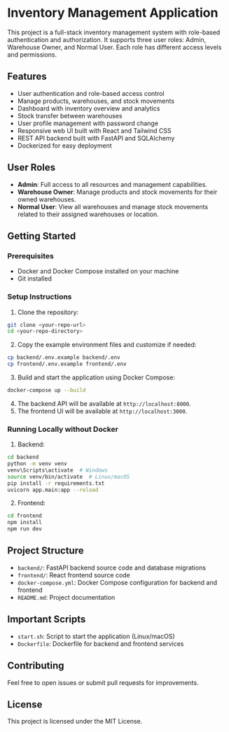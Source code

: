 # Inventory Management Application

This project is a full-stack inventory management system with role-based authentication and authorization. It supports three user roles: Admin, Warehouse Owner, and Normal User. Each role has different access levels and permissions.

## Features

- User authentication and role-based access control
- Manage products, warehouses, and stock movements
- Dashboard with inventory overview and analytics
- Stock transfer between warehouses
- User profile management with password change
- Responsive web UI built with React and Tailwind CSS
- REST API backend built with FastAPI and SQLAlchemy
- Dockerized for easy deployment

## User Roles

- **Admin**: Full access to all resources and management capabilities.
- **Warehouse Owner**: Manage products and stock movements for their owned warehouses.
- **Normal User**: View all warehouses and manage stock movements related to their assigned warehouses or location.

## Getting Started

### Prerequisites

- Docker and Docker Compose installed on your machine
- Git installed

### Setup Instructions

1. Clone the repository:

```bash
git clone <your-repo-url>
cd <your-repo-directory>
```

2. Copy the example environment files and customize if needed:

```bash
cp backend/.env.example backend/.env
cp frontend/.env.example frontend/.env
```

3. Build and start the application using Docker Compose:

```bash
docker-compose up --build
```

4. The backend API will be available at `http://localhost:8000`.
5. The frontend UI will be available at `http://localhost:3000`.

### Running Locally without Docker

1. Backend:

```bash
cd backend
python -m venv venv
venv\Scripts\activate  # Windows
source venv/bin/activate  # Linux/macOS
pip install -r requirements.txt
uvicorn app.main:app --reload
```

2. Frontend:

```bash
cd frontend
npm install
npm run dev
```

## Project Structure

- `backend/`: FastAPI backend source code and database migrations
- `frontend/`: React frontend source code
- `docker-compose.yml`: Docker Compose configuration for backend and frontend
- `README.md`: Project documentation

## Important Scripts

- `start.sh`: Script to start the application (Linux/macOS)
- `Dockerfile`: Dockerfile for backend and frontend services

## Contributing

Feel free to open issues or submit pull requests for improvements.

## License

This project is licensed under the MIT License.
